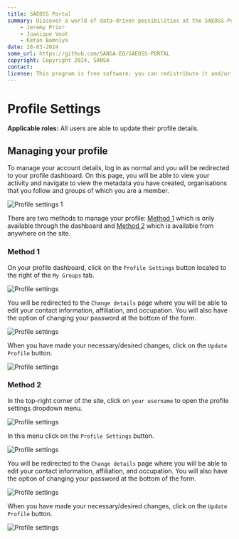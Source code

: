 ```yaml
---
title: SAEOSS Portal
summary: Discover a world of data-driven possibilities at the SAEOSS-Portal, where information converges to empower data sharing and decision-making.
    - Jeremy Prior
    - Juanique Voot
    - Ketan Bamniya
date: 28-03-2024
some_url: https://github.com/SANSA-EO/SAEOSS-PORTAL
copyright: Copyright 2024, SANSA
contact:
license: This program is free software; you can redistribute it and/or modify it under the terms of the GNU Affero General Public License as published by the Free Software Foundation; either version 3 of the License, or (at your option) any later version.
---
```


# Profile Settings

**Applicable roles:** All users are able to update their profile details.

## Managing your profile

To manage your account details, log in as normal and you will be redirected to your profile dashboard. On this page, you will be able to view your activity and navigate to view the metadata you have created, organisations that you follow and groups of which you are a member.

![Profile settings 1](./img/profile-settings-1.png)

There are two methods to manage your profile: [Method 1](#method-1) which is only available through the dashboard and [Method 2](#method-2) which is available from anywhere on the site.

### Method 1

On your profile dashboard, click on the `Profile Settings` button located to the right of the `My Groups` tab.

![Profile settings ](./img/profile-settings-2.png)

You will be redirected to the `Change details` page where you will be able to edit your contact information, affiliation, and occupation. You will also have the option of changing your password at the bottom of the form.

![Profile settings ](./img/profile-settings-3.png)

When you have made your necessary/desired changes, click on the `Update Profile` button.

![Profile settings ](./img/profile-settings-4.png)

### Method 2

In the top-right corner of the site, click on `your username` to open the profile settings dropdown menu.

![Profile settings ](./img/profile-settings-5.png)

In this menu click on the `Profile Settings` button.

![Profile settings ](./img/profile-settings-6.png)

You will be redirected to the `Change details` page where you will be able to edit your contact information, affiliation, and occupation. You will also have the option of changing your password at the bottom of the form.

![Profile settings ](./img/profile-settings-3.png)

When you have made your necessary/desired changes, click on the `Update Profile` button.

![Profile settings ](./img/profile-settings-4.png)
